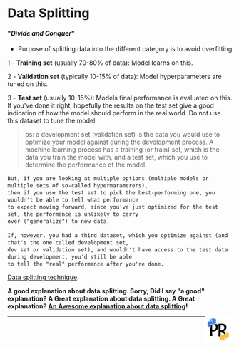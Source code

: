 # Data Splitting
#### "_Divide and Conquer_"

- Purpose of splitting data into the different category is to avoid overfitting

1 - **Training set** (usually 70-80% of data): Model learns on this.

2 - **Validation set** (typically 10-15% of data): Model hyperparameters are tuned on this.

3 - **Test set** (usually 10-15%): Models final performance is evaluated on this. If you've done it right, hopefully the results on the test set give a good indication of how the model should perform in the real world. Do not use this dataset to tune the model.


> ps: a development set (validation set) is the data you would use to optimize your model against during the development process. A machine learning process has a training (or train) set, which is the data you train the model with, and a test set, which you use to determine the performance of the model.

    But, if you are looking at multiple options (multiple models or multiple sets of so-called hypermaramerers),
    then if you use the test set to pick the best-performing one, you wouldn't be able to tell what performance 
    to expect moving forward, since you've just optimized for the test set, the performance is unlikely to carry
    over ("generalize") to new data.

    If, however, you had a third dataset, which you optimize against (and that's the one called development set, 
    dev set or validation set), and wouldn't have access to the test data during development, you'd still be able
    to tell the "real" performance after you're done.
    
[Data splitting technique](https://towardsdatascience.com/data-splitting-technique-to-fit-any-machine-learning-model-c0d7f3f1c790). 
 
**A good explanation about data splitting. Sorry, Did I say "a good" explanation? A Great explanation about data splitting. A Great explanation? [An Awesome explanation about data splitting](https://github.com/pauloreis-ds/Paulo-Reis-Data-Science/tree/master/3%20-%20Data%20Analysis%20(Machine%20Learning))!**
    
   

[<img align="right" width="60" height="60" src="https://github.com/pauloreis-ds/Paulo-Reis-Data-Science/blob/master/Paulo%20Reis/Pauloreis01.png">](https://github.com/pauloreis-ds)

---
